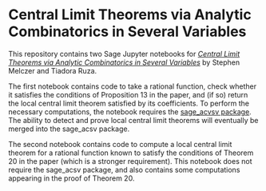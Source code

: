 # Central Limit Theorems via Analytic Combinatorics in Several Variables

This repository contains two Sage Jupyter notebooks for [*Central Limit Theorems via Analytic Combinatorics in Several Variables*](https://arxiv.org/abs/2211.15492) by Stephen Melczer and Tiadora Ruza. 

The first notebook contains code to take a rational function, check whether it satisfies the conditions of Proposition 13 in the paper, and (if so) return the local central limit theorem satisfied by its coefficients. To perform the necessary computations, the notebook requires the [sage_acvsv package](https://github.com/ACSVmath/sage_acsv). The ability to detect and prove local central limit theorems will eventually be merged into the sage_acsv package.

The second notebook contains code to compute a local central limit theorem for a rational function known to satisfy the conditions of Theorem 20 in the paper (which is a stronger requirement). This notebook does not require the sage_acsv package, and also contains some computations appearing in the proof of Theorem 20.